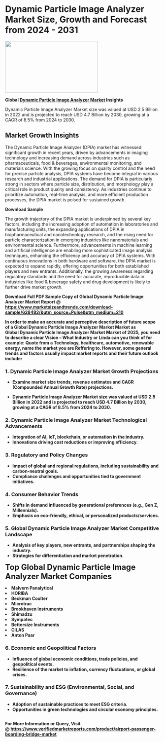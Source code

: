 <H1>Dynamic Particle Image Analyzer Market Size, Growth and Forecast from 2024 - 2031</H1><img class="aligncenter size-medium wp-image-584254" src="https://thirdeyenews.in/wp-content/uploads/2024/09/Global-Market-Research-300x168.jpeg" alt="" width="300" height="168" /><p><strong>Global&nbsp;<a href="https://www.marketsizeandtrends.com/download-sample/628482/&amp;utm_source=Pulse&amp;utm_medium=210">Dynamic Particle Image Analyzer Market</a> Insights</strong></p><p>Dynamic Particle Image Analyzer Market size was valued at USD 2.5 Billion in 2022 and is projected to reach USD 4.7 Billion by 2030, growing at a CAGR of 8.5% from 2024 to 2030.</p><p><h2>Market Growth Insights</h2> <p>The Dynamic Particle Image Analyzer (DPIA) market has witnessed significant growth in recent years, driven by advancements in imaging technology and increasing demand across industries such as pharmaceuticals, food & beverages, environmental monitoring, and materials science. With the growing focus on quality control and the need for precise particle analysis, DPIA systems have become integral in various research and industrial applications. The demand for DPIA is particularly strong in sectors where particle size, distribution, and morphology play a critical role in product quality and consistency. As industries continue to prioritize automation, real-time analysis, and more efficient production processes, the DPIA market is poised for sustained growth.</p> <p><strong>Download Sample</strong></p> <p>The growth trajectory of the DPIA market is underpinned by several key factors, including the increasing adoption of automation in laboratories and manufacturing units, the expanding applications of DPIA in biopharmaceutical and nanotechnology research, and the rising need for particle characterization in emerging industries like nanomaterials and environmental science. Furthermore, advancements in machine learning and artificial intelligence are enabling more sophisticated image analysis techniques, enhancing the efficiency and accuracy of DPIA systems. With continuous innovations in both hardware and software, the DPIA market is expected to expand rapidly, offering opportunities for both established players and new entrants. Additionally, the growing awareness regarding regulatory standards and the need for accurate, reproducible data in industries like food & beverage safety and drug development is likely to further drive market growth.</p> <p><strong></p><p><span class=""><strong>Download Full PDF Sample Copy of Global Dynamic Particle Image Analyzer Market Report</strong> @ <a href="https://www.marketsizeandtrends.com/download-sample/628482/&amp;utm_source=Pulse&amp;utm_medium=210" target="_blank">https://www.marketsizeandtrends.com/download-sample/628482/&amp;utm_source=Pulse&amp;utm_medium=210</a></span></p><p>In order to make an accurate and perceptive description of future scope of a Global&nbsp;Dynamic Particle Image Analyzer Market Market as Global&nbsp;Dynamic Particle Image Analyzer Market Market of 2025, you need to describe a clear Vision &ndash; What Industry or Linda can you think of for example: Quote from a Technology, healthcare, automotive, renewable energy, name the market you are Reffering to. However, some general trends and factors usually impact market reports and their future outlook include:</p><h3>1.&nbsp;<strong>Dynamic Particle Image Analyzer Market Growth Projections</strong></h3><ul><li>Examine market size trends, revenue estimates and CAGR (Compounded Annual Growth Rate) projections.</li><li><p>Dynamic Particle Image Analyzer Market size was valued at USD 2.5 Billion in 2022 and is projected to reach USD 4.7 Billion by 2030, growing at a CAGR of 8.5% from 2024 to 2030.</p></li></ul><h3>2.&nbsp;<strong>Dynamic Particle Image Analyzer Market Technological Advancements</strong></h3><ul><li>Integration of AI, IoT, blockchain, or automation in the industry.</li><li>Innovations driving cost reductions or improving efficiency.</li></ul><h3>3.&nbsp;<strong>Regulatory and Policy Changes</strong></h3><ul><li>Impact of global and regional regulations, including sustainability and carbon-neutral goals.</li><li>Compliance challenges and opportunities tied to government initiatives.</li></ul><h3>4.&nbsp;<strong>Consumer Behavior Trends</strong></h3><ul><li>Shifts in demand influenced by generational preferences (e.g., Gen Z, Millennials).</li><li>Emphasis on eco-friendly, ethical, or personalized products/services.</li></ul><h3>5.&nbsp;<strong>Global Dynamic Particle Image Analyzer Market Competitive Landscape</strong></h3><ul><li>Analysis of key players, new entrants, and partnerships shaping the industry.</li><li>Strategies for differentiation and market penetration.</li></ul><p data-pm-slice="1 1 []"><span style="color: inherit; font-family: inherit; font-size: 25px;">Top Global Dynamic Particle Image Analyzer Market Companies</span></p><div class="" data-test-id=""><p><li>Malvern Panalytical</li><li> HORIBA</li><li> Beckman Coulter</li><li> Microtrac</li><li> Brookhaven Instruments</li><li> Shimadzu</li><li> Sympatec</li><li> Bettersize Instruments</li><li> CILAS</li><li> Anton Paar</li></p></div><h3>6.&nbsp;<strong>Economic and Geopolitical Factors</strong></h3><ul><li>Influence of global economic conditions, trade policies, and geopolitical events.</li><li>Resilience of the market to inflation, currency fluctuations, or global crises.</li></ul><h3>7.&nbsp;<strong>Sustainability and ESG (Environmental, Social, and Governance)</strong></h3><ul><li>Adoption of sustainable practices to meet ESG criteria.</li><li>Opportunities in green technologies and circular economy principles.</li></ul><h2><strong style="font-size: 14px;">For More Information or Query, Visit @&nbsp;</strong><a style="background-color: #ffffff; font-size: 14px;" href="https://www.marketsizeandtrends.com/report/dynamic-particle-image-analyzer-market/" target="_blank">https://www.verifiedmarketreports.com/product/airport-passenger-boarding-bridge-market</a></h2>
